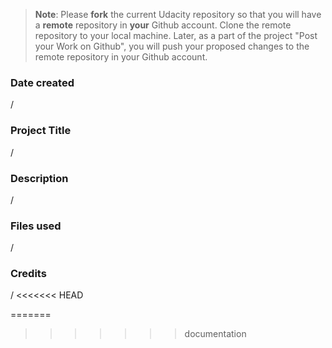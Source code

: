>**Note**: Please **fork** the current Udacity repository so that you will have a **remote** repository in **your** Github account. Clone the remote repository to your local machine. Later, as a part of the project "Post your Work on Github", you will push your proposed changes to the remote repository in your Github account.

### Date created
/

### Project Title
/

### Description
/

### Files used
/

### Credits
/
<<<<<<< HEAD


=======
>>>>>>> documentation

